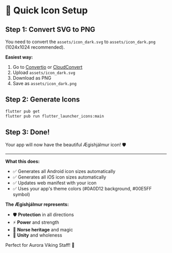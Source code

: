 # 🚀 Quick Icon Setup

## **Step 1: Convert SVG to PNG**
You need to convert the `assets/icon_dark.svg` to `assets/icon_dark.png` (1024x1024 recommended).

**Easiest way:**
1. Go to [Convertio](https://convertio.co/svg-png/) or [CloudConvert](https://cloudconvert.com/svg-to-png)
2. Upload `assets/icon_dark.svg`
3. Download as PNG
4. Save as `assets/icon_dark.png`

## **Step 2: Generate Icons**
```bash
flutter pub get
flutter pub run flutter_launcher_icons:main
```

## **Step 3: Done!**
Your app will now have the beautiful Ægishjálmur icon! 🛡️

---

**What this does:**
- ✅ Generates all Android icon sizes automatically
- ✅ Generates all iOS icon sizes automatically  
- ✅ Updates web manifest with your icon
- ✅ Uses your app's theme colors (#0A0D12 background, #00E5FF symbol)

**The Ægishjálmur represents:**
- 🛡️ **Protection** in all directions
- ⚡ **Power** and strength
- 🔮 **Norse heritage** and magic
- 🎯 **Unity** and wholeness

Perfect for Aurora Viking Staff! 🚀 